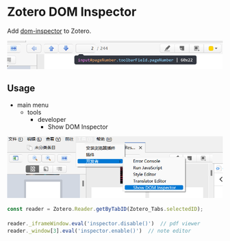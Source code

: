 # Zotero DOM Inspector
Add [dom-inspector](https://github.com/luoye-fe/dom-inspector) to Zotero.

![inspector](./inspector.png)
## Usage
- main menu
    - tools
        - developer
            - Show DOM Inspector

![menu](./menu.png)

```js
const reader = Zotero.Reader.getByTabID(Zotero_Tabs.selectedID);
        
reader._iframeWindow.eval('inspector.disable()')  // pdf viewer
reader._window[3].eval('inspector.enable()')  // note editor
```
